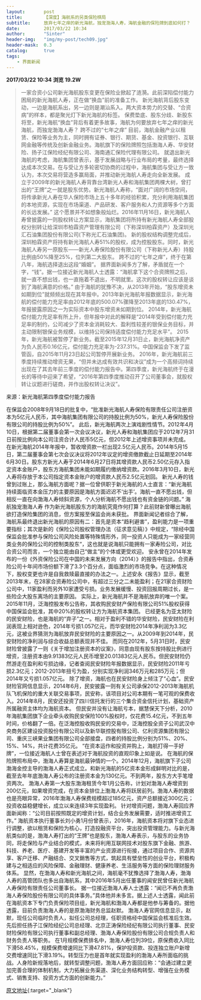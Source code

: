 ```yaml
---
layout:       post
title:        【深度】海航系的另类保险棋局
subtitle:     放弃七年之痒的新光海航，独宠渤海人寿，海航金融的保险牌到底如何打？
date:         2017/03/22 10:34
author:       "Sinter"
header-img:   "img/my-post/tech09.jpg"
header-mask:  0.3
catalog:      true
tags:
    - 界面新闻
---
```


**2017/03/22 10:34**  **浏览 19.2W**

> 一家合资小公司新光海航股东变更在保险业掀起了涟漪。此前深陷偿付能力困局的新光海航人寿，正在做“换血”前的准备工作。
新光海航背后股东变动，一边是海航系出，另一边则是潮汕系入。两大资本势力的交替、“合资病”的样本，都是聚光灯下新光海航的标签。
保费垫底、股东分歧、新股东将至，新光海航“换血”背后有着更多故事，海航为何要放弃七年之痒的新光海航，而独宠渤海人寿？
跨不过的“七年之痒”
目前，海航金融产业以租赁、保险等业务为主，同时拥有证券、银行、期货、基金、投资银行、互联网金融等传统及创新金融业务。海航旗下的保险牌照包括渤海人寿、华安财险、扬子江保险经纪有限公司、海南通汇保险代理有限公司。
就退出新光海航的考虑，海航集团曾表示，基于发展战略与行业布局的考量，最终选择达成本次交易。在与受让方多轮密切协商的过程中，海航集团与受让方一致认为，本次交易将营造多赢局面，并推动新光海航人寿走向全新发展。
成立于2009年的新光海航人寿背靠台湾新光人寿和海航集团两棵大树，曾打出的“王牌”之一就是股东优势。新光海航人寿称，“面对广阔的市场空间，将传承新光人寿在华人保险市场上五十多年的经验积累，充分利用海航集团的本地资源，实现在市场渠道、产品研发、客户服务和人力资源等多个方面的长远发展。”
这个愿景并不如想象般灿烂。2016年11月16日，新光海航人寿曾披露的一则股权转让方案显示，海航集团将所持有新光海航人寿全部股权分别转让给深圳市柏霖资产管理有限公司（下称深圳柏霖资产）及深圳光汇石油集团股份有限公司(下称光汇石油集团)。
新的股权结构调整完成后，深圳柏霖资产将持有新光海航人寿51%的股权，成为控股股东。同时，新光海航人寿另一原股东——新光人寿保险股份有限公司（下称新光人寿）持股比例由50%降至25%，位列第二大股东。
跨不过的“七年之痒”，终于在第八年，海航选择退出这段“婚姻”。
据界面新闻多方了解，矛盾就在一个字，“钱”。据一位接近新光海航人士透露：“海航拿下这个合资牌照之后，就一直不想出钱，也一直拖着不退出，不明就里。这次的股权转让应该是谈到了海航满意的价格。”
由于海航的犹豫不决，从2013年开始，“股东增资未如期到位”就频频出现在其年报中。2013年新光海航年报数据显示，新光海航的偿付能力充足率由2012年底的500.07%骤降至2013年底的130.47%，年报披露原因之一为实际资本中股东增资未如期到位。
2014年，新光海航偿付能力充足率有所上升，但年报中对此的解释是“2014年受到偿付能力充足率的制约，公司减少了资本金消耗较大、盈利性较差的银保业务目标，并主动限制银保业务规模，以维持公司保持适度偿付能力充足水平”。
2015年，新光海航被暂停了新业务。截至2015年12月31日止，新光海航净资产为负人民币0.16亿元，偿付能力充足率为-237.31%。中国保监会下发了监管函，自2015年11月23日起公司暂停开展新业务。
2016年，新光海航前三季度持续推动增资无果，“但并未达成有效共识和决议”成为一个高频词持续出现在了其去年前三季度的偿付能力报告中。第四季度，新光海航终于在漫长的等待中迎来了希望，“2016年第四季度推动召开了公司董事会，就股权转让议题进行磋商，并作出股权转让决议”。

来源：新光海航第四季度偿付能力报告

在保监会2008年9月18日的批复中，“批准新光海航人寿保险有限责任公司注册资本为5亿元人民币，其中海航集团有限公司的持股比例为50%，新光人寿保险股份有限公司的持股比例为50%”。
此后，新光海航两次上演戏剧性情节。2012年4月10日，根据第二届董事会第一次会议决议，新光人寿和海航集团应于2012年7月31日前按比例向本公司注资合计人民币5亿元，但2012年上述增资事项并未完成。
在新光海航2014年年报中，暂收增资款一栏出现2.5亿元人民币。2014年5月15日，第二届董事会第七次会议决议将2012年议定的增资缴款截止日延期至2014年6月30日。股东方新光人寿于2014年6月27日将其增资款人民币2.50亿元存入指定资本金账户，股东方海航集团未能如期履约缴纳增资款。2016年3月10日，新光人寿将存放于本公司指定资本金账户的增资款人民币2.5亿元划回。
新光人寿的钱曾到过账上，那么海航方面呢？据一位曾供职于新光海航的人士直言：“新光海航持续面临资本金压力的主要原因是海航方面迟迟不‘出手’。海航一直不愿出钱，但相反一直在向渤海人寿倾斜资源，个人分析海航不愿出钱也有资金链的问题。”
海航独宠渤海人寿
作为新光海航股东方的海航究竟作何打算？此前财新曾曝出海航欲打造保险集团的消息，但方案报至保监会尚未获批。
界面新闻记者综合了解，海航系最终退出新光海航的原因有二：首先是资本“趋利避害”，盈利能力是一项重要指标；其次是新的《保险公司股权管理办法（征求意见稿）》中规定，“除经中国保监会批准参与保险公司风险处置等特殊情形外，同一投资人只能成为一家经营同类业务的保险公司的控制类股东“，这也就是说海航只能拥有一家寿险公司，对比合资公司而言，一个独立能由自己“做主”的个体或更受欢迎。
安永曾在2014年发布的一份《外资保险公司在中国的未来发展方向（2014）》的报告中指出，合资寿险公司十年间市场份额下滑了3.3个百分点，面临激烈的市场竞争。在这种情况下，股权变更也许是自我救赎最直接的办法之一。上述安永《报告》显示，截至2013年末，在28家合资寿险公司中，有超过三分之二未能盈利；在21家合资财险公司中，11家盈利而另外10家遭受亏损。业务发展缓慢、投资回报周期过长，是一些险企大股东离场的主要原因。
实际上，新光海航并不是海航放弃的唯一个案。2015年11月，泛海控股发布公告称，其收购民安财产保险有限公司51%股权获得中国保监会批准，其中20%的股权转让方为海航资本集团。
已经更名为亚太财险的民安财险，也是海航的“弃子”之一。相对于盈利不错的华安财险，民安财险在利润表现上相对逊色，2014年亏损1.057亿元，而华安财险2014年净利润为3.3亿元，这被业界猜测为海航放弃民安财险的主要原因之一。从2009年到2014年，民安财险的净利润与综合收益总额表现并不佳。
而同在2012年，5月31日时，民安财险曾披露了一则《关于增加注册资本的议案》，同意由现有股东按持股比例进行增资，注册资本由9.91383亿元人民币增至20.01383亿元人民币。但民安财险仍然游走在盈利和亏损边缘，记者查阅民安财险年报数据显示，民安财险2011年亏损2.3亿元；2012-2013年扭亏为盈，分别实现净利润346万元和285万元；但2014年又亏损1.057亿元。
除了增资，海航也在民安财险身上倾注了“心血”。民安财险官网信息显示，2014年6月，民安披露一则有关公司承保2012-2013年海航机队飞机保险的重大关联交易事项，民安称，该项目对公司本期有一笔可观的保费收入。2014年8月，民安还投资了四川信托发行的三个集合资金信托计划，基础资产所属融资主体均为海航资本。
但民安并没有让海航亏本，据慧保天下分析，2010年海航集团旗下企业牵头收购民安保险100%股权时，仅花费15.4亿元，不到五年时间，价格翻了一倍。在泛海控股收购民安的交易中，泛海控股全资子公司武汉中央商务区建设投资股份有限公司以及新华联控股有限公司、亿利资源集团有限公司、重庆三峡果业集团有限公司全部接盘，四者的持股比例分别为51%、20%、15%、14%，共计花费35亿元。
“在资本运作和投资并购上，海航打得一手好牌”，一位接近海航人士曾在表述对于海航投资的直观印象上如是说。
在海航的保险牌照布局中，渤海人寿算是海航最钟情的一个。2014年12月，海航旗下子公司渤海金控主导的渤海人寿正式成立。和新光海航的5亿资本金形成鲜明对比的是，截至去年年底渤海人寿公布的注册资本金为130亿元。不到两年，股东方大手笔增资两次。
渤海人寿第一大股东渤海租赁今年1月公告称，计划对渤海人寿增资到200亿元，如果增资完成，在资本金排位上渤海人寿将跃居前列。渤海人寿的数据也是亮眼异常，2016年渤海人寿保费规模超过185亿元，资产总额接近300亿元；投资收益稳健增长，成立以来连续3年实现盈利。
针对增资问题，渤海人寿回应界面新闻称：“公司目前按照既定的增资计划，结合业务发展需要，适时推进增资工作。”
海航资本执行董事长刘小勇1月份曾表示，2016年，海航资本将对旗下业态进行调整，欲以租赁和保险为核心，打造投融资平台，突出投资管理能力。与新光海航类似的是，渤海人寿打出的“王牌”也是股东，渤海人寿表示，与股东的业务协同，将走保险与产业结合的模式，未来将利用互联网技术对股东旗下金融、旅游、科技、养老、医疗、基建开发等丰富的产业资源进行衔接，通过项目合作、资源共享、客户迁移、产融结合、交叉銷售等方式，筑起具有壁垒性的创业平台，积极构建与之相适应的风险保障、金融理财、健康养老、生活服务等方面的保险理财服务体系。
显然，在渤海人寿和新光海航之间，海航毫不犹豫选择了渤海人寿，渤海人寿的高管团队也多出自海航系，其中2016年5月出任董事的闻安民曾任新光海航人寿保险有限责任公司董事长。
据一位接近渤海人寿人士透露：“闻已不再负责渤海人寿保险股份有限公司的具体事务。”具体他并未多言。据上述人士透露，闻此前在海航资本下专门负责保险项目组，新光海航和渤海人寿都是他参与筹备的。据他透露，目前负责渤海人寿的是原渤海财务总监赵默。
渤海人寿官网信息显示，赵默，现任公司临时负责人，拟任公司总经理，任职资格经中国保监会核准后生效。先后担任扬子江保险经纪公司总经理、北京正涛保险经纪有限公司执行董事、民安财险保险有限公司执行董事和副总经理、渤海人寿保险股份有限公司合规负责人和财务负责人等职务。
在1月规模保费排名中，渤海人寿位列39位，原保费收入同比下滑58.45%，规模保费增速同比下滑47.81%，保护投资款、投连独立账户新增交费增速同比下滑3.19%。转型压力也是首年就实现盈利的渤海人寿所面临的挑战。人身险新规落地后，就转型调整问题，渤海人寿方面回应称：“会通过建立更加完善合理的体制机制，大力拓展业务渠道、深化业务结构转型、增强在业务模式、销售支持、投资方式方面的创新能力。”


[原文地址](http://www.jiemian.com/article/1190167.html){:target="_blank"}


